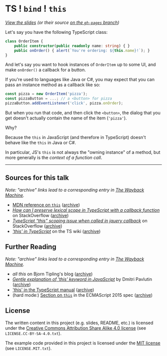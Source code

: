 # TS ! `bind` ! `this`

*[View the slides](https://nevik.github.io/ts-bind-this/) (or their source [on the `gh-pages` branch](https://github.com/nevik/ts-bind-this/tree/gh-pages))*

Let's say you have the following TypeScript class:
```typescript
class OrderItem {
    public constructor(public readonly name: string) { }
    public onOrder() { alert(`You're ordering: ${this.name}!`); }
}
```

And let's say you want to hook instances of `OrderItem` up to some UI, and make `onOrder()` a callback for a button.

If you're used to languages like Java or C#, you may expect that you can pass an instance method as a callback like so:
```typescript
const pizza = new OrderItem('pizza');
const pizzaButton = ...; // a <button> for pizza
pizzaButton.addEventListener('click', pizza.onOrder);
```

But when you run that code, and then click the `<button>`, the dialog that you get doesn't actually contain the name of the item (`'pizza'`).

Why?

Because the `this` in JavaScript (and therefore in TypeScript) doesn't behave like the `this` in Java or C#.

In particular, JS's `this` is not always the "owning instance" of a method, but more generally is the *context of a function call*.

---

## Sources for this talk

_Note: "archive" links lead to a corresponding entry in [The Wayback Machine](http://web.archive.org)._

* [MDN reference on `this`](https://developer.mozilla.org/en-US/docs/Web/JavaScript/Reference/Operators/this) ([archive](http://web.archive.org/web/20170710073807/https://developer.mozilla.org/en-US/docs/Web/JavaScript/Reference/Operators/this))
* [_How can I preserve lexical scope in TypeScript with a callback function_](https://stackoverflow.com/questions/14471975/how-can-i-preserve-lexical-scope-in-typescript-with-a-callback-function) on StackOverflow ([archive](http://web.archive.org/web/20170324071026/https://stackoverflow.com/questions/14471975/how-can-i-preserve-lexical-scope-in-typescript-with-a-callback-function))
* [_TypeScript “this” scoping issue when called in jquery callback_](https://stackoverflow.com/questions/20627138/typescript-this-scoping-issue-when-called-in-jquery-callback) on StackOverflow ([archive](http://web.archive.org/web/20161125032152/http://stackoverflow.com:80/questions/20627138/typescript-this-scoping-issue-when-called-in-jquery-callback))
* [_'this' in TypeScript_](https://github.com/Microsoft/TypeScript/wiki/'this'-in-TypeScript) on the TS wiki ([archive](http://web.archive.org/web/20170516155857/https://github.com/Microsoft/TypeScript/wiki/'this'-in-TypeScript))

## Further Reading

_Note: "archive" links lead to a corresponding entry in [The Wayback Machine](http://web.archive.org)._

* _all this_ on Bjorn Tipling's blog ([archive](http://web.archive.org/web/20161019171720/http://bjorn.tipling.com/all-this))
* [_Gentle explanation of 'this' keyword in JavaScript_](https://rainsoft.io/gentle-explanation-of-this-in-javascript/) by Dmitri Pavlutin ([archive](https://web.archive.org/web/20161022161501/https://rainsoft.io/gentle-explanation-of-this-in-javascript/))
* ['this' in the TypeScript manual](https://www.typescriptlang.org/docs/handbook/functions.html#this) ([archive](http://web.archive.org/web/20170719211402/https://www.typescriptlang.org/docs/handbook/functions.html#this))
* (hard mode:) [Section on `this`](http://www.ecma-international.org/ecma-262/6.0/#sec-this-keyword) in the ECMAScript 2015 spec ([archive](http://web.archive.org/web/20170722143553/http://www.ecma-international.org/ecma-262/6.0/#sec-this-keyword))

## License

The written content in this project (e.g. slides, README, etc.) is licensed under the [Creative Commons Attribution Share Alike 4.0 license](https://creativecommons.org/licenses/by-sa/4.0/) (see `LICENSE.CC-BY-SA-4.0.txt`).

The example code provided in this project is licensed under the [MIT license](https://opensource.org/licenses/MIT) (see `LICENSE.MIT.txt`).
